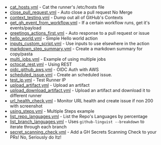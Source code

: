 - [cat_hosts.yml](cat_hosts.yml) - Cat the runner's /etc/hosts file
- [close_pull_request.yml](close_pull_request.yml) - Auto close a pull request No Merge
- [context_testing.yml](context_testing.yml) - Dump out all of GitHub's Contexts
- [get_gh_event_from_workflow.yml](get_gh_event_from_workflow.yml) - If a certain workflow runs, get it's events/payload
- [greetings_actions_first.yml](greetings_actions_first.yml) - Auto response to a pull request or issue
- [hello_world.yml](hello_world.yml) - Simple Hello world action
- [inputs_custom_script.yml](inputs_custom_script.yml) - Use inputs to use elsewhere in the action
- [markdown_step_summary.yml](markdown_step_summary.yml) - Create a markdown summary for copy/pasta
- [multi_jobs.yml](multi_jobs.yml) - Example of using multiple jobs
- [octocat_rest.yml](octocat_rest.yml) - Using REST
- [oidc_github_aws.yml](oidc_github_aws.yml) - OIDC Auth with AWS
- [scheduled_issue.yml](scheduled_issue.yml) - Create an scheduled issue.
- [test_ip.yml](test_ip.yml) - Test Runner IP
- [upload_artifact.yml](upload_artifact.yml) - Upload an artifact
- [upload_download_artifact.yml](upload_download_artifact.yml) - Upload an artifact and download it to different runner
- [url_health_check.yml](url_health_check.yml) - Monitor URL health and create issue if non 200 with screenshot
- [using_steps.yml](using_steps.yml) - Multiple Steps example
- [list_repo_languages.yml](list_repo_languages.yml) - List the Repo's Languages by percentage
- [list_branch_languages.yml](list_branch_languages.yml) - Uses ```github-linguist --breakdown``` to iterate through each branch
- [secret_scanning_check.yml](secret_scanning_check.yml) - Add a GH Secrets Scanning Check to your PRs! No, Seriously do Itz!
